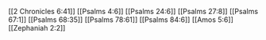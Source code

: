 [[2 Chronicles 6:41]]
[[Psalms 4:6]]
[[Psalms 24:6]]
[[Psalms 27:8]]
[[Psalms 67:1]]
[[Psalms 68:35]]
[[Psalms 78:61]]
[[Psalms 84:6]]
[[Amos 5:6]]
[[Zephaniah 2:2]]
